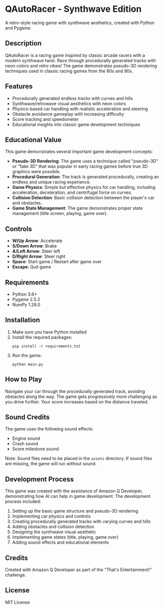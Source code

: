 # QAutoRacer - Synthwave Edition

A retro-style racing game with synthwave aesthetics, created with Python and Pygame.

## Description

QAutoRacer is a racing game inspired by classic arcade racers with a modern synthwave twist. Race through procedurally generated tracks with neon colors and retro vibes! The game demonstrates pseudo-3D rendering techniques used in classic racing games from the 80s and 90s.

## Features

- Procedurally generated endless tracks with curves and hills
- Synthwave/retrowave visual aesthetics with neon colors
- Physics-based car handling with realistic acceleration and steering
- Obstacle avoidance gameplay with increasing difficulty
- Score tracking and speedometer
- Educational insights into classic game development techniques

## Educational Value

This game demonstrates several important game development concepts:
- **Pseudo-3D Rendering**: The game uses a technique called "pseudo-3D" or "fake 3D" that was popular in early racing games before true 3D graphics were possible.
- **Procedural Generation**: The track is generated procedurally, creating an endless and unique racing experience.
- **Game Physics**: Simple but effective physics for car handling, including acceleration, deceleration, and centrifugal force on curves.
- **Collision Detection**: Basic collision detection between the player's car and obstacles.
- **Game State Management**: The game demonstrates proper state management (title screen, playing, game over).

## Controls

- **W/Up Arrow**: Accelerate
- **S/Down Arrow**: Brake
- **A/Left Arrow**: Steer left
- **D/Right Arrow**: Steer right
- **Space**: Start game / Restart after game over
- **Escape**: Quit game

## Requirements

- Python 3.6+
- Pygame 2.5.2
- NumPy 1.26.0

## Installation

1. Make sure you have Python installed
2. Install the required packages:
   ```
   pip install -r requirements.txt
   ```
3. Run the game:
   ```
   python main.py
   ```

## How to Play

Navigate your car through the procedurally generated track, avoiding obstacles along the way. The game gets progressively more challenging as you drive further. Your score increases based on the distance traveled.

## Sound Credits

The game uses the following sound effects:
- Engine sound
- Crash sound
- Score milestone sound

Note: Sound files need to be placed in the `assets` directory. If sound files are missing, the game will run without sound.

## Development Process

This game was created with the assistance of Amazon Q Developer, demonstrating how AI can help in game development. The development process included:

1. Setting up the basic game structure and pseudo-3D rendering
2. Implementing car physics and controls
3. Creating procedurally generated tracks with varying curves and hills
4. Adding obstacles and collision detection
5. Designing the synthwave visual aesthetic
6. Implementing game states (title, playing, game over)
7. Adding sound effects and educational elements

## Credits

Created with Amazon Q Developer as part of the "That's Entertainment!" challenge.

## License

MIT License